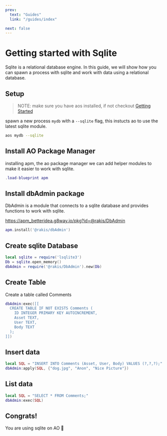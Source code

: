 ```yaml
---
prev:
  text: "Guides"
  link: "/guides/index"

next: false
---
```


# Getting started with Sqlite

Sqlite is a relational database engine. In this guide, we will show how you can spawn a process with sqlite and work with data using a relational database.

## Setup

> NOTE: make sure you have aos installed, if not checkout [Getting Started](/welcome/getting-started)

spawn a new process `mydb` with a `--sqlite` flag, this instucts ao to use the latest sqlite module.

```sh
aos mydb --sqlite
```

## Install AO Package Manager

installing apm, the ao package manager we can add helper modules to make it easier to work with sqlite.

```lua
.load-blueprint apm
```

## Install dbAdmin package

DbAdmin is a module that connects to a sqlite database and provides functions to work with sqlite.

https://apm_betteridea.g8way.io/pkg?id=@rakis/DbAdmin

```lua
apm.install('@rakis/dbAdmin')
```

## Create sqlite Database

```lua
local sqlite = require('lsqlite3')
Db = sqlite.open_memory()
dbAdmin = require('@rakis/DbAdmin').new(Db)
```

## Create Table

Create a table called Comments

```lua
dbAdmin:exec([[
  CREATE TABLE IF NOT EXISTS Comments (
    ID INTEGER PRIMARY KEY AUTOINCREMENT,
    Asset TEXT,
    User TEXT,
    Body TEXT
  );
]])
```

## Insert data

```lua
local SQL = "INSERT INTO Comments (Asset, User, Body) VALUES (?,?,?);"
dbAdmin:apply(SQL, {"dog.jpg", "Anon", "Nice Picture"})
```

## List data

```lua
local SQL = "SELECT * FROM Comments;"
dbAdmin:exec(SQL)
```

## Congrats!

You are using sqlite on AO 🎉
